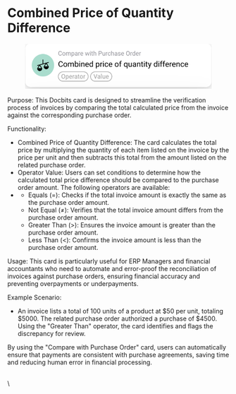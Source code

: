 # Combined Price of Quantity Difference

<figure><img src="../../../../.gitbook/assets/Bildschirmfoto 2024-05-02 um 14.20.17.png" alt=""><figcaption></figcaption></figure>

Purpose: This Docbits card is designed to streamline the verification process of invoices by comparing the total calculated price from the invoice against the corresponding purchase order.

Functionality:

* Combined Price of Quantity Difference: The card calculates the total price by multiplying the quantity of each item listed on the invoice by the price per unit and then subtracts this total from the amount listed on the related purchase order.
* Operator Value: Users can set conditions to determine how the calculated total price difference should be compared to the purchase order amount. The following operators are available:
*
  * Equals (=): Checks if the total invoice amount is exactly the same as the purchase order amount.
  * Not Equal (≠): Verifies that the total invoice amount differs from the purchase order amount.
  * Greater Than (>): Ensures the invoice amount is greater than the purchase order amount.
  * Less Than (<): Confirms the invoice amount is less than the purchase order amount.

Usage: This card is particularly useful for ERP Managers and financial accountants who need to automate and error-proof the reconciliation of invoices against purchase orders, ensuring financial accuracy and preventing overpayments or underpayments.

Example Scenario:

* An invoice lists a total of 100 units of a product at $50 per unit, totaling $5000. The related purchase order authorized a purchase of $4500. Using the "Greater Than" operator, the card identifies and flags the discrepancy for review.

By using the "Compare with Purchase Order" card, users can automatically ensure that payments are consistent with purchase agreements, saving time and reducing human error in financial processing.

\
\

